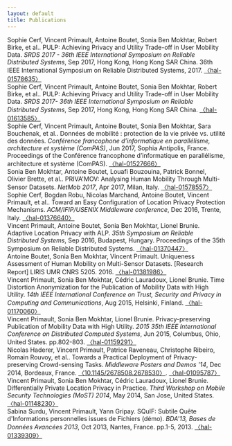 ```yaml
---
layout: default
title: Publications
---
```


<div class="publi">
    Sophie Cerf, Vincent Primault, Antoine Boutet, Sonia Ben Mokhtar, Robert Birke, et al.. PULP: Achieving Privacy and Utility Trade-off in User Mobility Data. <i>SRDS 2017 - 36th IEEE International Symposium on Reliable Distributed Systems</i>, Sep 2017, Hong Kong, Hong Kong SAR China. 36th IEEE International Symposium on Reliable Distributed Systems, 2017.
    <a href="https://hal.archives-ouvertes.fr/hal-01578635">&#x3008;hal-01578635&#x3009;</a>
</div>
<div class="publi">
    Sophie Cerf, Vincent Primault, Antoine Boutet, Sonia Ben Mokhtar, Robert Birke, et al.. PULP: Achieving Privacy and Utility Trade-off in User Mobility Data. <i>SRDS 2017- 36th IEEE International Symposium on Reliable Distributed Systems</i>, Sep 2017, Hong Kong, Hong Kong SAR China.
    <a href="https://hal.archives-ouvertes.fr/hal-01613585">&#x3008;hal-01613585&#x3009;</a>
</div>
<div class="publi">
  Sophie Cerf, Vincent Primault, Antoine Boutet, Sonia Ben Mokhtar, Sara Bouchenak, et al.. Données de mobilité : protection de la vie privée vs. utilité des données. <i>Conférence francophone d’informatique en parallélisme, architecture et système (ComPAS)</i>, Jun 2017, Sophia Antipolis, France. Proceedings of the Conférence francophone d’informatique en parallélisme, architecture et système (ComPAS).
  <a href="http://hal.univ-grenoble-alpes.fr/hal-01527666">&#x3008;hal-01527666&#x3009;</a>
</div>
<div class="publi">
  Sonia Ben Mokhtar, Antoine Boutet, Louafi Bouzouina, Patrick Bonnel, Olivier Brette, et al.. PRIVA'MOV: Analysing Human Mobility Through Multi-Sensor Datasets. <i>NetMob 2017</i>, Apr 2017, Milan, Italy.
  <a href="https://hal.inria.fr/hal-01578557">&#x3008;hal-01578557&#x3009;</a>
</div>
<div class="publi">
  Sophie Cerf, Bogdan Robu, Nicolas Marchand, Antoine Boutet, Vincent Primault, et al.. Toward an Easy Configuration of Location Privacy Protection Mechanisms. <i>ACM/IFIP/USENIX Middleware conference</i>, Dec 2016, Trente, Italy.
  <a href="https://hal.archives-ouvertes.fr/hal-01376640">&#x3008;hal-01376640&#x3009;</a>
</div>
<div class="publi">
  Vincent Primault, Antoine Boutet, Sonia Ben Mokhtar, Lionel Brunie. Adaptive Location Privacy with ALP. <i>35th Symposium on Reliable Distributed Systems</i>, Sep 2016, Budapest, Hungary. Proceedings of the 35th Symposium on Reliable Distributed Systems.
  <a href="https://hal.archives-ouvertes.fr/hal-01370447">&#x3008;hal-01370447&#x3009;</a>
</div>
<div class="publi">
  Antoine Boutet, Sonia Ben Mokhtar, Vincent Primault. Uniqueness Assessment of Human Mobility on Multi-Sensor Datasets. [Research Report] LIRIS UMR CNRS 5205. 2016.
  <a href="https://hal.archives-ouvertes.fr/hal-01381986">&#x3008;hal-01381986&#x3009;</a>
</div>
<div class="publi">
  Vincent Primault, Sonia Ben Mokhtar, Cédric Lauradoux, Lionel Brunie. Time Distortion Anonymization for the Publication of Mobility Data with High Utility. <i>14th IEEE International Conference on Trust, Security and Privacy in Computing and Communications</i>, Aug 2015, Helsinki, Finland.
  <a href="https://hal.archives-ouvertes.fr/hal-01170060">&#x3008;hal-01170060&#x3009;</a>
</div>
<div class="publi">
  Vincent Primault, Sonia Ben Mokhtar, Lionel Brunie. Privacy-preserving Publication of Mobility Data with High Utility. <i>2015 35th IEEE International Conference on Distributed Computed Systems</i>, Jun 2015, Columbus, Ohio, United States. pp.802-803.
  <a href="https://hal.archives-ouvertes.fr/hal-01159291">&#x3008;hal-01159291&#x3009;</a>
</div>
<div class="publi">
  Nicolas Haderer, Vincent Primault, Patrice Raveneau, Christophe Ribeiro, Romain Rouvoy, et al.. Towards a Practical Deployment of Privacy-preserving Crowd-sensing Tasks. <i>Middleware Posters and Demos '14</i>, Dec 2014, Bordeaux, France.
  <a href="http://dx.doi.org/10.1145/2678508.2678530">&#x3008;10.1145/2678508.2678530&#x3009;</a>.
  <a href="https://hal.archives-ouvertes.fr/hal-01095787">&#x3008;hal-01095787&#x3009;</a>
</div>
<div class="publi">
  Vincent Primault, Sonia Ben Mokhtar, Cédric Lauradoux, Lionel Brunie. Differentially Private Location Privacy in Practice. <i>Third Workshop on Mobile Security Technologies (MoST) 2014</i>, May 2014, San Jose, United States.
  <a href="https://hal.archives-ouvertes.fr/hal-01148230">&#x3008;hal-01148230&#x3009;</a>
</div>
<div class="publi">
  Sabina Surdu, Vincent Primault, Yann Gripay. SQuIF: Subtile Quête d'Informations personnelles issues de Fichiers (démo). <i>BDA'13, Bases de Données Avancées 2013</i>, Oct 2013, Nantes, France. pp.1-5, 2013.
  <a href="https://hal.archives-ouvertes.fr/hal-01339309">&#x3008;hal-01339309&#x3009;</a>
</div>
